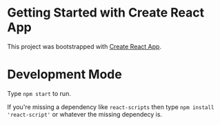 # Getting Started with Create React App

This project was bootstrapped with [Create React App](https://github.com/facebook/create-react-app).

# Development Mode

Type `npm start` to run.

If you're missing a dependency like `react-scripts` then type `npm install 'react-script'` or whatever the missing dependecy is.